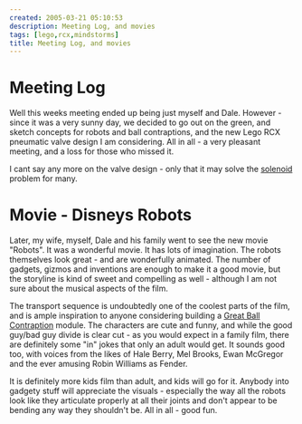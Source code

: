 ```yaml
---
created: 2005-03-21 05:10:53
description: Meeting Log, and movies
tags: [lego,rcx,mindstorms]
title: Meeting Log, and movies
---
```

# Meeting Log

Well this weeks meeting ended up being just myself and Dale. However - since it was a very sunny day, we decided to go out on the green, and sketch concepts for robots and ball contraptions, and the new Lego RCX pneumatic valve design I am considering. All in all - a very pleasant meeting, and a loss for those who missed it.

I cant say any more on the valve design - only that it may solve the [solenoid](Solenoid "Solenoid") problem for many.

# Movie - Disneys Robots

Later, my wife, myself, Dale and his family went to see the new movie "Robots". It was a wonderful movie. It has lots of imagination. The robots themselves look great - and are wonderfully animated. The number of gadgets, gizmos and inventions are enough to make it a good movie, but the storyline is kind of sweet and compelling as well - although I am not sure about the musical aspects of the film.

The transport sequence is undoubtedly one of the coolest parts of the film, and is ample inspiration to anyone considering building a [Great Ball Contraption](Great+Ball+Contraption "Great Ball Contraption") module. The characters are cute and funny, and while the good guy/bad guy divide is clear cut - as you would expect in a family film, there are definitely some "in" jokes that only an adult would get. It sounds good too, with voices from the likes of  Hale Berry, Mel Brooks, Ewan McGregor and the ever amusing Robin Williams as Fender.

It is definitely more kids film than adult, and kids will go for it. Anybody into gadgety stuff will appreciate the visuals - especially the way all the robots look like they articulate properly at all their joints and don't appear to be bending any way they shouldn't be. All in all - good fun.

